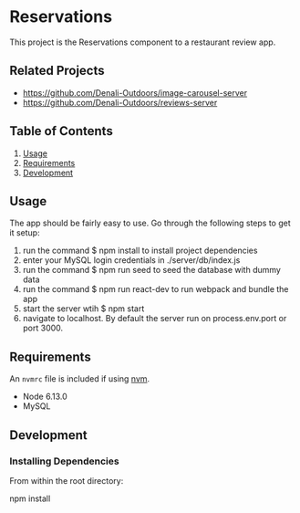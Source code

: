 # Reservations

This project is the Reservations component to a restaurant review app. 

## Related Projects

  - https://github.com/Denali-Outdoors/image-carousel-server
  - https://github.com/Denali-Outdoors/reviews-server

## Table of Contents

1. [Usage](#Usage)
2. [Requirements](#requirements)
3. [Development](#development)

## Usage

The app should be fairly easy to use. Go through the following steps to get it setup:
1. run the command $ npm install to install project dependencies
2. enter your MySQL login credentials in ./server/db/index.js
3. run the command $ npm run seed to seed the database with dummy data
4. run the command $ npm run react-dev to run webpack and bundle the app
5. start the server wtih $ npm start
6. navigate to localhost. By default the server run on process.env.port or port 3000.



## Requirements

An `nvmrc` file is included if using [nvm](https://github.com/creationix/nvm).

- Node 6.13.0
- MySQL

## Development

### Installing Dependencies

From within the root directory:

npm install
